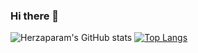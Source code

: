 ### Hi there 👋

![Herzaparam's GitHub stats](https://github-readme-stats.vercel.app/api?username=herzaparam&hide=contribs,prs)
[![Top Langs](https://github-readme-stats.vercel.app/api/top-langs/?username=herzaparam&layout=compact)](https://github.com/anuraghazra/github-readme-stats)


<!--
**herzaparam/herzaparam** is a ✨ _special_ ✨ repository because its `README.md` (this file) appears on your GitHub profile.

Here are some ideas to get you started:

- 🔭 I’m currently working on ...
- 🌱 I’m currently learning ...
- 👯 I’m looking to collaborate on ...
- 🤔 I’m looking for help with ...
- 💬 Ask me about ...
- 📫 How to reach me: ...
- 😄 Pronouns: ...
- ⚡ Fun fact: ...
-->
